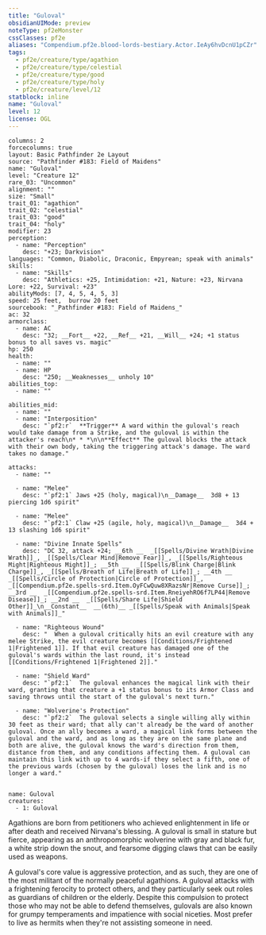 ```yaml
---
title: "Guloval"
obsidianUIMode: preview
noteType: pf2eMonster
cssClasses: pf2e
aliases: "Compendium.pf2e.blood-lords-bestiary.Actor.IeAy6hvDcnU1pCZr" 
tags:
  - pf2e/creature/type/agathion
  - pf2e/creature/type/celestial
  - pf2e/creature/type/good
  - pf2e/creature/type/holy
  - pf2e/creature/level/12
statblock: inline
name: "Guloval"
level: 12
license: OGL
---
```


```statblock
columns: 2
forcecolumns: true
layout: Basic Pathfinder 2e Layout
source: "Pathfinder #183: Field of Maidens"
name: "Guloval"
level: "Creature 12"
rare_03: "Uncommon"
alignment: ""
size: "Small"
trait_01: "agathion"
trait_02: "celestial"
trait_03: "good"
trait_04: "holy"
modifier: 23
perception:
  - name: "Perception"
    desc: "+23; Darkvision"
languages: "Common, Diabolic, Draconic, Empyrean; speak with animals"
skills:
  - name: "Skills"
    desc: "Athletics: +25, Intimidation: +21, Nature: +23, Nirvana Lore: +22, Survival: +23"
abilityMods: [7, 4, 5, 4, 5, 3]
speed: 25 feet,  burrow 20 feet
sourcebook: "_Pathfinder #183: Field of Maidens_"
ac: 32
armorclass:
  - name: AC
    desc: "32; __Fort__ +22, __Ref__ +21, __Will__ +24; +1 status bonus to all saves vs. magic"
hp: 250
health:
  - name: ""
  - name: HP
    desc: "250; __Weaknesses__ unholy 10"
abilities_top:
  - name: ""

abilities_mid:
  - name: ""
  - name: "Interposition"
    desc: "`pf2:r`  **Trigger** A ward within the guloval's reach would take damage from a Strike, and the guloval is within the attacker's reach\n* * *\n\n**Effect** The guloval blocks the attack with their own body, taking the triggering attack's damage. The ward takes no damage."

attacks:
  - name: ""

  - name: "Melee"
    desc: "`pf2:1` Jaws +25 (holy, magical)\n__Damage__  3d8 + 13 piercing 1d6 spirit"

  - name: "Melee"
    desc: "`pf2:1` Claw +25 (agile, holy, magical)\n__Damage__  3d4 + 13 slashing 1d6 spirit"

  - name: "Divine Innate Spells"
    desc: "DC 32, attack +24; __6th __  _[[Spells/Divine Wrath|Divine Wrath]]_, _[[Spells/Clear Mind|Remove Fear]]_, _[[Spells/Righteous Might|Righteous Might]]_; __5th __  _[[Spells/Blink Charge|Blink Charge]]_, _[[Spells/Breath of Life|Breath of Life]]_; __4th __  _[[Spells/Circle of Protection|Circle of Protection]]_, _[[Compendium.pf2e.spells-srd.Item.OyFCwQuw8XRazsNr|Remove Curse]]_; __3rd __  _[[Compendium.pf2e.spells-srd.Item.RneiyehRO6f7LP44|Remove Disease]]_; __2nd __  _[[Spells/Share Life|Shield Other]]_\n__Constant__  __(6th)__ _[[Spells/Speak with Animals|Speak with Animals]]_"

  - name: "Righteous Wound"
    desc: "  When a guloval critically hits an evil creature with any melee Strike, the evil creature becomes [[Conditions/Frightened 1|Frightened 1]]. If that evil creature has damaged one of the guloval's wards within the last round, it's instead [[Conditions/Frightened 1|Frightened 2]]."

  - name: "Shield Ward"
    desc: "`pf2:1`  The guloval enhances the magical link with their ward, granting that creature a +1 status bonus to its Armor Class and saving throws until the start of the guloval's next turn."

  - name: "Wolverine's Protection"
    desc: "`pf2:2`  The guloval selects a single willing ally within 30 feet as their ward; that ally can't already be the ward of another guloval. Once an ally becomes a ward, a magical link forms between the guloval and the ward, and as long as they are on the same plane and both are alive, the guloval knows the ward's direction from them, distance from them, and any conditions affecting them. A guloval can maintain this link with up to 4 wards-if they select a fifth, one of the previous wards (chosen by the guloval) loses the link and is no longer a ward."
 
```

```encounter-table
name: Guloval
creatures:
  - 1: Guloval
```



Agathions are born from petitioners who achieved enlightenment in life or after death and received Nirvana's blessing. A guloval is small in stature but fierce, appearing as an anthropomorphic wolverine with gray and black fur, a white strip down the snout, and fearsome digging claws that can be easily used as weapons.

A guloval's core value is aggressive protection, and as such, they are one of the most militant of the normally peaceful agathions. A guloval attacks with a frightening ferocity to protect others, and they particularly seek out roles as guardians of children or the elderly. Despite this compulsion to protect those who may not be able to defend themselves, gulovals are also known for grumpy temperaments and impatience with social niceties. Most prefer to live as hermits when they're not assisting someone in need.
